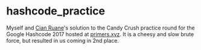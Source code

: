 # hashcode_practice

Myself and [Cian Ruane](github.com/cianlr)'s solution to the Candy Crush practice round for the Google Hashcode 2017 hosted at [primers.xyz](http://primers.xyz). It is a cheesy and slow brute force, but resulted in us coming in 2nd place.

